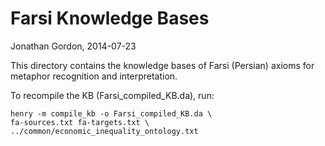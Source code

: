 # Farsi Knowledge Bases
Jonathan Gordon, 2014-07-23

This directory contains the knowledge bases of Farsi (Persian) axioms for
metaphor recognition and interpretation.

To recompile the KB (Farsi_compiled_KB.da), run:

    henry -m compile_kb -o Farsi_compiled_KB.da \
    fa-sources.txt fa-targets.txt \
    ../common/economic_inequality_ontology.txt
